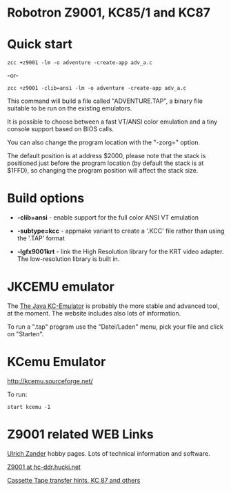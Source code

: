 # Robotron Z9001, KC85/1 and KC87



# Quick start

    zcc +z9001 -lm -o adventure -create-app adv_a.c

-or-

    zcc +z9001 -clib=ansi -lm -o adventure -create-app adv_a.c


This command will build a file called "ADVENTURE.TAP", a binary file suitable to be run on the existing emulators.

It is possible to choose between a fast VT/ANSI color emulation and a tiny console support based on BIOS calls.


You can also change the program location with the "-zorg=" option.


The default position is at address $2000, please note that the stack is positioned just before the program location (by default the stack is at $1FFD), so changing the program position will affect the stack size.


# Build options


*  **-clib=ansi**  -  enable support for the full color ANSI VT emulation

*  **-subtype=kcc**  -  appmake variant to create a '.KCC' file rather than using the '.TAP' format

*  **-lgfx9001krt**  -  link the High Resolution library for the KRT video adapter. The low-resolution library is built in.


# JKCEMU emulator

The [The Java KC-Emulator](http://www.jens-mueller.org/jkcemu/) is probably the more stable and advanced tool, at the moment.     The website includes also lots of information.

To run a ".tap" program use the "Datei/Laden" menu, pick your file and click on "Starten".



# KCemu Emulator

http://kcemu.sourceforge.net/

To run:

    start kcemu -1


# Z9001 related WEB Links

[Ulrich Zander](http://www.sax.de/~zander/index2h.html) hobby pages.   Lots of technical information and software.

[Z9001 at hc-ddr.hucki.net](http://hc-ddr.hucki.net/wiki/doku.php/z9001)

[Cassette Tape transfer hints, KC 87 and others](http://hc-ddr.hucki.net/wiki/doku.php/programme:kassetten_faq)

